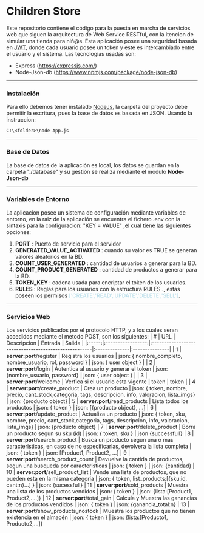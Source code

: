# Children Store
   Este repositorio contiene el código para la puesta en marcha de servicios web que siguen la arquitectura de Web Service RESTful, con la itencion de simular una
tienda para niñ@s. Esta aplicación posee una seguridad basada en [JWT](https://jwt.io/), donde cada usuario
posee un token y este es intercambiado entre el usuario y el sistema. Las tecnologias usadas son:
* Express (https://expressjs.com/)
* Node-Json-db (https://www.npmjs.com/package/node-json-db)
---
### Instalación

Para ello debemos tener instalado [NodeJs](https://nodejs.org/en), la carpeta del proyecto debe permitir 
la escritura, pues la base de datos es basada en JSON. Usando la instruccion:

    C:\<folder>\node App.js 
---
### Base de Datos
La base de datos de la aplicación es local, los datos se guardan en la carpeta "./database" y su gestión se realiza mediante el modulo <b>Node-Json-db</b>

---
### Variables de Entorno

La aplicacion posee un sistema de configuración mediante variables de entorno, en la raiz de la aplicación
se encuentra el fichero .env con la sintaxis para la configuracion: "KEY = VALUE" ,el cual tiene las siguientes opciones:

1. <span style="font-weight:bold">PORT</span> : Puerto de servicio para el servidor 
2. <span style="font-weight:bold">GENERATED_VALUE_ACTIVATED</span> : cuando su valor es TRUE se generan valores aleatorios en la BD.
3. <span style="font-weight:bold">COUNT_USER_GENERATED</span> : cantidad de usuarios a generar para la BD.
4. <span style="font-weight:bold">COUNT_PRODUCT_GENERATED</span> : cantidad de productos a generar para la BD.
5. <span style="font-weight:bold">TOKEN_KEY</span> : cadena usada para encriptar el token de los usuarios.
6. <span style="font-weight:bold">RULES</span> : Reglas para los usuarios con la estructura RULES.<ROL>.<ELEMENTO>, estas poseen los permisos <span style="color:lightblue">['CREATE','READ','UPDATE','DELETE','SELL']</span>.
---
### Servicios Web

Los servicios publicados por el protocolo HTTP, y a los cuales seran accedidos mediante el metodo POST, son los siguientes:
|   #   | URL               | Descripcion                                          |  Entrada      |  Salida        |
|:-----:|:-----------------:|:-----------------------------------------------------|:--------------|:---------------|
| 1     | <b>server:port</b>/register         | Registra los usuarios   | json: { nombre_completo, nombre_usuario, rol, password }  |   json: { user object }  |
| 2     | <b>server:port</b>/login            | Autentica al usuario y generar el token      | json: {nombre_usuario, password} | json: { user object } |
   | 3     | <b>server:port</b>/welcome          | Verfica si el usuario esta vigente    |  token | token |
   | 4     | <b>server:port</b>/create_product   | Crea un producto    |  json: { token, nombre, precio, cant_stock,categoria, tags, descripcion, info, valoracion, lista_imgs} | json: {producto object}
   | 5     | <b>server:port</b>/read_products   |  Lista todos los productos    |  json: { token } | json: [{producto object}, ...] 
| 6    | <b>server:port</b>/update_product   | Actualiza un producto    |  json: { token, sku, nombre, precio, cant_stock,categoria, tags, descripcion, info, valoracion, lista_imgs} | json: {producto object}
| 7     | <b>server:port</b>/delete_product   |  Borra un producto segun su sku (id)    |  json: { token, sku } | json {successfull}
| 8    | <b>server:port</b>/search_product   |  Busca un producto segun una o mas caracteristicas, en caso de no especificarlas, devolvera la lista completa    |  json: { token } | json: [Product1, Product2, ...]
| 9    | <b>server:port</b>/search_product_count   | Devuelve la cantida de productos, segun una busqueda por caracteristicas    |  json: { token } | json: {cantidad}
| 10    | <b>server:port</b>/sell_product_list   | Vende una lista de productos, que no pueden esta en la misma categoria    |  json: { token, list_products:[{sku:id, cant:n}...] } | json: {sucessfull}
| 11    | <b>server:port</b>/sold_products   | Muestra una lista de los productos vendidos   |  json: { token } | json: {lista:[Product1, Product2,....]}
| 12    | <b>server:port</b>/total_gain   | Calcula y Muestra las ganancias de los productos vendidos   |  json: { token } | json: {ganancia_total:n}
| 13    | <b>server:port</b>/show_products_nostock   | Muestra los productos que no tienen existencia en el almacén   |  json: { token } | json: {lista:[Producto1, Producto2,...]}
   
   
   
     
   

